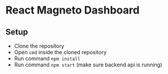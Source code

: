# React Magneto Dashboard

## Setup
* Clone the repository
* Open `cmd` inside the cloned repository
* Run command `npm install`
* Run command `npm start` (make sure backend api is running)


